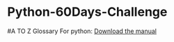 # Python-60Days-Challenge

#A TO Z Glossary For python:
[Download the manual](docs/A+to+Z+Glossary.pdf)




